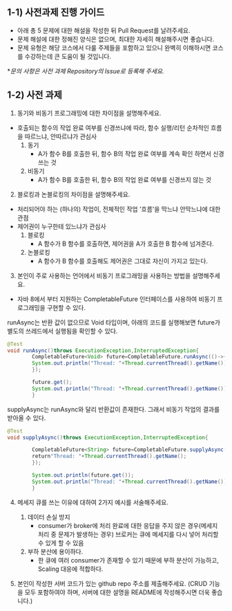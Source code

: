 ## 1-1) 사전과제 진행 가이드

- 아래 총 5 문제에 대한 해설을 작성한 뒤 Pull Request를 날려주세요.
- 문제 해설에 대한 정해진 양식은 없으며, 최대한 자세히 해설해주시면 좋습니다.
- 문제 유형은 해당 코스에서 다룰 주제들을 포함하고 있으니 완벽히 이해하시면 코스를 수강하는데 큰 도움이 될 것입니다.

**문의 사항은 사전 과제 Repository의 Issue로 등록해 주세요.*
  


## 1-2) 사전 과제

1. 동기와 비동기 프로그래밍에 대한 차이점을 설명해주세요.

- 호출되는 함수의 작업 완료 여부를 신경쓰냐에 따라, 함수 실행/리턴 순차적인 흐름을 따르느냐, 안따르냐가 관심사
    1. 동기
        - A가 함수 B를 호출한 뒤, 함수 B의 작업 완료 여부를 계속 확인 하면서 신경쓰는 것
    2. 비동기
        - A가 함수 B를 호출한 뒤, 함수 B의 작업 완료 여부를 신경쓰지 않는 것

2. 블로킹과 논블로킹의 차이점을 설명해주세요.

- 처리되어야 하는 (하나의) 작업이, 전체적인 작업 '흐름'을 막느냐 안막느냐에 대한 관점
- 제어권이 누구한테 있느냐가 관심사
    1. 블로킹
        - A 함수가 B 함수를 호출하면, 제어권을 A가 호출한 B 함수에 넘겨준다.
    2. 논블로킹
        - A 함수가 B 함수를 호출해도 제어권은 그대로 자신이 가지고 있는다.

3. 본인이 주로 사용하는 언어에서 비동기 프로그래밍을 사용하는 방법을 설명해주세요.

- 자바 8에서 부터 지원하는 CompletableFuture 인터페이스를 사용하여 비동기 프로그래밍을 구현할 수 있다.

runAsync는 반환 값이 없으므로 Void 타입이며, 아래의 코드를 실행해보면 future가 별도의 쓰레드에서 실행됨을 확인할 수 있다.

```java
@Test
void runAsync()throws ExecutionException,InterruptedException{
		CompletableFuture<Void> future=CompletableFuture.runAsync(()->{
		System.out.println("Thread: "+Thread.currentThread().getName());
		});

		future.get();
		System.out.println("Thread: "+Thread.currentThread().getName());
		}
```

supplyAsync는 runAsync와 달리 반환값이 존재한다. 그래서 비동기 작업의 결과를 받아올 수 있다.

```java
@Test
void supplyAsync()throws ExecutionException,InterruptedException{

		CompletableFuture<String> future=CompletableFuture.supplyAsync(()->{
		return"Thread: "+Thread.currentThread().getName();
		});

		System.out.println(future.get());
		System.out.println("Thread: "+Thread.currentThread().getName());
		}
```

4. 메세지 큐를 쓰는 이유에 대하여 2가지 예시를 서술해주세요.
    1. 데이터 손실 방지
        - consumer가 broker에 처리 완료에 대한 응답을 주지 않은 경우(메세지 처리 중 문제가 발생하는 경우) 브로커는 큐에 메세지를 다시 넣어 처리할 수 있게 할 수 있음
    2. 부하 분산에 용이하다.
        - 한 큐에 여러 consumer가 존재할 수 있기 때문에 부하 분산이 가능하고, Scaling 대응에 적합하다.

5. 본인이 작성한 서버 코드가 있는 github repo 주소를 제출해주세요. (CRUD 기능을 모두 포함하여야 하며, 서버에 대한 설명을 README에 작성해주시면 더욱 좋습니다.)